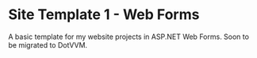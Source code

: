# Site Template 1 - Web Forms
A basic template for my website projects in ASP.NET Web Forms. Soon to be migrated to DotVVM.
